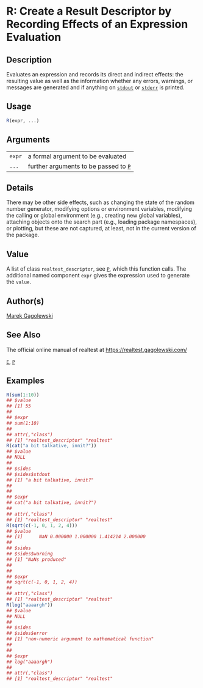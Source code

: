 # R: Create a Result Descriptor by Recording Effects of an Expression Evaluation

## Description

Evaluates an expression and records its direct and indirect effects: the resulting value as well as the information whether any errors, warnings, or messages are generated and if anything on [`stdout`](https://stat.ethz.ch/R-manual/R-patched/library/base/html/stdout.html) or [`stderr`](https://stat.ethz.ch/R-manual/R-patched/library/base/html/stderr.html) is printed.

## Usage

```r
R(expr, ...)
```

## Arguments

|        |                                                                                      |
|--------|--------------------------------------------------------------------------------------|
| `expr` | a formal argument to be evaluated                                                    |
| `...`  | further arguments to be passed to [`P`](https://realtest.gagolewski.com/rapi/P.html) |

## Details

There may be other side effects, such as changing the state of the random number generator, modifying options or environment variables, modifying the calling or global environment (e.g., creating new global variables), attaching objects onto the search part (e.g., loading package namespaces), or plotting, but these are not captured, at least, not in the current version of the package.

## Value

A list of class `realtest_descriptor`, see [`P`](https://realtest.gagolewski.com/rapi/P.html), which this function calls. The additional named component `expr` gives the expression used to generate the `value`.

## Author(s)

[Marek Gagolewski](https://www.gagolewski.com/)

## See Also

The official online manual of <span class="pkg">realtest</span> at <https://realtest.gagolewski.com/>

[`E`](https://realtest.gagolewski.com/rapi/E.html), [`P`](https://realtest.gagolewski.com/rapi/P.html)

## Examples




```r
R(sum(1:10))
## $value
## [1] 55
## 
## $expr
## sum(1:10)
## 
## attr(,"class")
## [1] "realtest_descriptor" "realtest"
R(cat("a bit talkative, innit?"))
## $value
## NULL
## 
## $sides
## $sides$stdout
## [1] "a bit talkative, innit?"
## 
## 
## $expr
## cat("a bit talkative, innit?")
## 
## attr(,"class")
## [1] "realtest_descriptor" "realtest"
R(sqrt(c(-1, 0, 1, 2, 4)))
## $value
## [1]      NaN 0.000000 1.000000 1.414214 2.000000
## 
## $sides
## $sides$warning
## [1] "NaNs produced"
## 
## 
## $expr
## sqrt(c(-1, 0, 1, 2, 4))
## 
## attr(,"class")
## [1] "realtest_descriptor" "realtest"
R(log("aaaargh"))
## $value
## NULL
## 
## $sides
## $sides$error
## [1] "non-numeric argument to mathematical function"
## 
## 
## $expr
## log("aaaargh")
## 
## attr(,"class")
## [1] "realtest_descriptor" "realtest"
```
